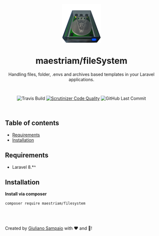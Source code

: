 <p align="center">
    <img src="imgs/filesystem.png" alt="maestriam/filesystem logo">
</p>

<h1 align="center">maestriam/fileSystem</h1>

<p align="center">
  Handling files, folder, .envs and archives based templates in your Laravel applications.
</p>
<br>
<span align="center">

![Travis Build](https://img.shields.io/travis/maestriam/filesystem/master?style=flat-square)
[![Scrutinizer Code Quality](https://img.shields.io/scrutinizer/quality/b/maestriam/filesystem/master?style=flat-square)](https://scrutinizer-ci.com/g/maestriam/filesystem/?branch=master)
![GitHub Last Commit](https://img.shields.io/github/last-commit/maestriam/filesystem?style=flat-square)

</span>

<br>

## Table of contents

- [Requirements](#requirements)
- [Installation](#installation)

## Requirements

- Laravel 8.*^ 

## Installation

**Install via composer**
``` bash
composer require maestriam/filesystem
```

<br></br>  
Created by [Giuliano Sampaio](https://github.com/giusampaio) with ❤️ and 🍺!